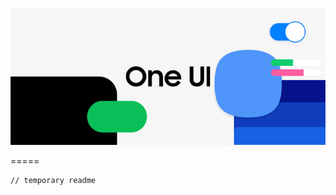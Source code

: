 <p align="center">
  <img loading="lazy" src="readme-res/design-readme-header.png"/>
</p>
=====

```
// temporary readme
```
